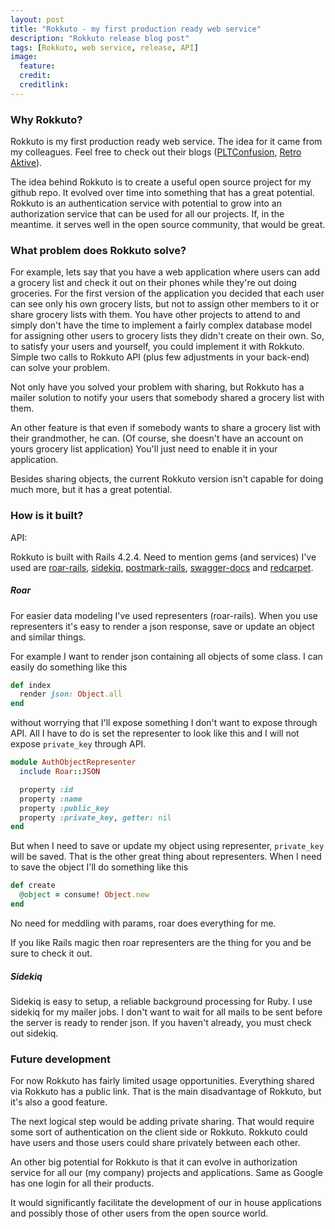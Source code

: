 ```yaml
---
layout: post
title: "Rokkuto - my first production ready web service"
description: "Rokkuto release blog post"
tags: [Rokkuto, web service, release, API]
image:
  feature:
  credit:
  creditlink:
---
```



### Why Rokkuto?

Rokkuto is my first production ready web service. The idea for it came from my colleagues. Feel free to check out their blogs (<a href="http://pltconfusion.com/" target="_blank">PLTConfusion</a>, <a href="http://retroaktive.me/" target="_blank">Retro Aktive</a>).

The idea behind Rokkuto is to create a useful open source project for my github repo. It evolved over time into something that has a great potential. Rokkuto is an authentication service with potential to grow into an authorization service that can be used for all our projects. If, in the meantime. it serves well in the open source community, that would be great.


### What problem does Rokkuto solve?

For example, lets say that you have a web application where users can add a grocery list and check it out on their phones while they're out doing groceries. For the first version of the application you decided that each user can see only his own grocery lists, but not to assign other members to it or share grocery lists with them. You have other projects to attend to and simply don't have the time to implement a fairly complex database model for assigning other users to grocery lists they didn't create on their own. So, to satisfy your users and yourself, you could implement it with Rokkuto. Simple two calls to Rokkuto API (plus few adjustments in your back-end) can solve your problem.

Not only have you solved your problem with sharing, but Rokkuto has a mailer solution to notify your users that somebody shared a grocery list with them.

An other feature is that even if somebody wants to share a grocery list with their grandmother, he can. (Of course, she doesn't have an account on yours grocery list application) You'll just need to enable it in your application.

Besides sharing objects, the current Rokkuto version isn't capable for doing much more, but it has a great potential.


### How is it built?

<a href="https://github.com/MirkoC" target="_blank"><i class="fa fa-github"></i></a> <a href="http://rokkuto.floatingpoint.io/" target="_blank"><i class="fa fa-bomb"></i></a> API: <a href="http://rokkuto.floatingpoint.io/api" title="http://rokkuto.floatingpoint.io/api" target="_blank"><i class="fa fa-anchor"></i></a>




Rokkuto is built with Rails 4.2.4. Need to mention gems (and services) I've used are <a href="https://github.com/apotonick/roar-rails" target="_blank">roar-rails</a>, <a href="https://github.com/mperham/sidekiq" target="_blank">sidekiq</a>, <a href="https://github.com/wildbit/postmark-rails" target="_blank">postmark-rails</a>, <a href="https://github.com/richhollis/swagger-docs" target="_blank">swagger-docs</a> and <a href="https://github.com/vmg/redcarpet" target="_blank">redcarpet</a>.

##### Roar

For easier data modeling I've used representers (roar-rails). When you use representers it's easy to render a json response, save or update an object and similar things.

For example I want to render json containing all objects of some class. I can easily do something like this

``` ruby
def index
  render json: Object.all
end
```

without worrying that I'll expose something I don't want to expose through API. All I have to do is set the representer to look like this and I will not expose `private_key` through API.

``` ruby
module AuthObjectRepresenter
  include Roar::JSON

  property :id
  property :name
  property :public_key
  property :private_key, getter: nil
end
```

But when I need to save or update my object using representer, `private_key` will be saved. That is the other great thing about representers. When I need to save the object I'll do something like this

``` ruby
def create
  @object = consume! Object.new
end
```

No need for meddling with params, roar does everything for me.

If you like Rails magic then roar representers are the thing for you and be sure to check it out.

##### Sidekiq

Sidekiq is easy to setup, a reliable background processing for Ruby.
I use sidekiq for my mailer jobs. I don't want to wait for all mails to be sent before the server is ready to render json. If you haven't already, you must check out sidekiq.


### Future development

For now Rokkuto has fairly limited usage opportunities. Everything shared via Rokkuto has a public link. That is the main disadvantage of Rokkuto, but it's also a good feature.

The next logical step would be adding private sharing. That would require some sort of authentication on the client side or Rokkuto. Rokkuto could have users and those users could share privately between each other.

An other big potential for Rokkuto is that it can evolve in authorization service for all our (my company) projects and applications. Same as Google has one login for all their products.

It would significantly facilitate the development of our in house applications and possibly those of other users from the open source world.
